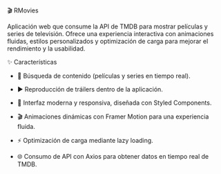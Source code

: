 🎬 RMovies

Aplicación web que consume la API de TMDB para mostrar películas y series de televisión.
Ofrece una experiencia interactiva con animaciones fluidas, estilos personalizados y optimización de carga para mejorar el rendimiento y la usabilidad.


✨ Características

- 🔎 Búsqueda de contenido (películas y series en tiempo real).

- ▶️ Reproducción de tráilers dentro de la aplicación.

- 🎨 Interfaz moderna y responsiva, diseñada con Styled Components.

- 🎬 Animaciones dinámicas con Framer Motion para una experiencia fluida.

- ⚡ Optimización de carga mediante lazy loading.

- 🌐 Consumo de API con Axios para obtener datos en tiempo real de TMDB.
